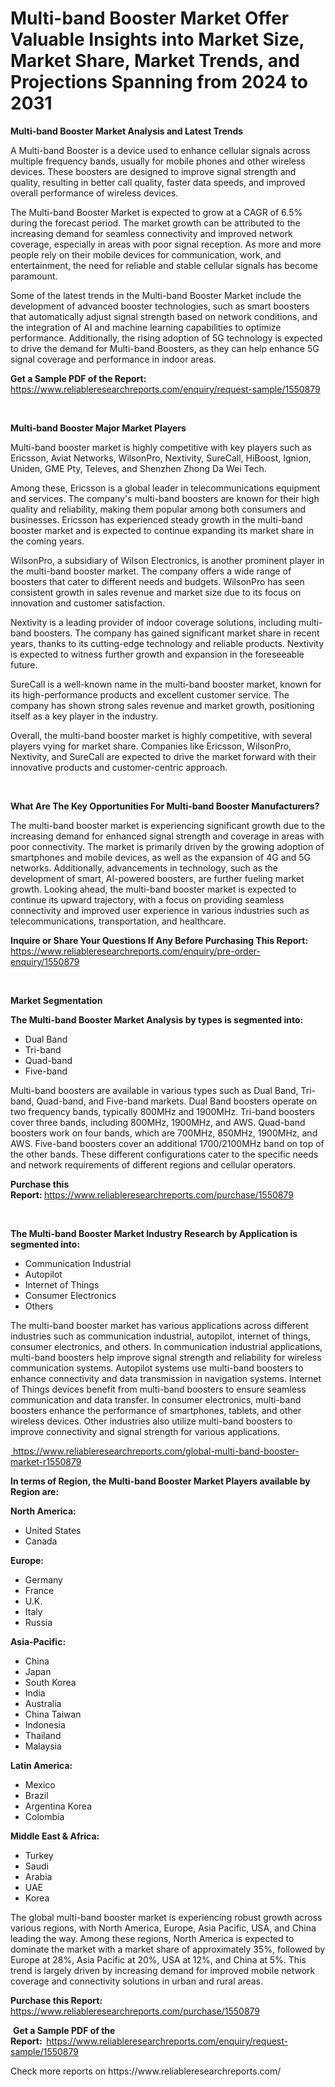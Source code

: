 <p><h1>Multi-band Booster Market Offer Valuable Insights into Market Size, Market Share, Market Trends, and Projections Spanning from 2024 to 2031</h1></p><p><strong>Multi-band Booster Market Analysis and Latest Trends</strong></p>
<p><p>A Multi-band Booster is a device used to enhance cellular signals across multiple frequency bands, usually for mobile phones and other wireless devices. These boosters are designed to improve signal strength and quality, resulting in better call quality, faster data speeds, and improved overall performance of wireless devices.</p><p>The Multi-band Booster Market is expected to grow at a CAGR of 6.5% during the forecast period. The market growth can be attributed to the increasing demand for seamless connectivity and improved network coverage, especially in areas with poor signal reception. As more and more people rely on their mobile devices for communication, work, and entertainment, the need for reliable and stable cellular signals has become paramount.</p><p>Some of the latest trends in the Multi-band Booster Market include the development of advanced booster technologies, such as smart boosters that automatically adjust signal strength based on network conditions, and the integration of AI and machine learning capabilities to optimize performance. Additionally, the rising adoption of 5G technology is expected to drive the demand for Multi-band Boosters, as they can help enhance 5G signal coverage and performance in indoor areas.</p></p>
<p><strong>Get a Sample PDF of the Report:&nbsp;</strong> <a href="https://www.reliableresearchreports.com/enquiry/request-sample/1550879">https://www.reliableresearchreports.com/enquiry/request-sample/1550879</a></p>
<p>&nbsp;</p>
<p><strong>Multi-band Booster Major Market Players</strong></p>
<p><p>Multi-band booster market is highly competitive with key players such as Ericsson, Aviat Networks, WilsonPro, Nextivity, SureCall, HiBoost, Ignion, Uniden, GME Pty, Televes, and Shenzhen Zhong Da Wei Tech. </p><p>Among these, Ericsson is a global leader in telecommunications equipment and services. The company's multi-band boosters are known for their high quality and reliability, making them popular among both consumers and businesses. Ericsson has experienced steady growth in the multi-band booster market and is expected to continue expanding its market share in the coming years.</p><p>WilsonPro, a subsidiary of Wilson Electronics, is another prominent player in the multi-band booster market. The company offers a wide range of boosters that cater to different needs and budgets. WilsonPro has seen consistent growth in sales revenue and market size due to its focus on innovation and customer satisfaction.</p><p>Nextivity is a leading provider of indoor coverage solutions, including multi-band boosters. The company has gained significant market share in recent years, thanks to its cutting-edge technology and reliable products. Nextivity is expected to witness further growth and expansion in the foreseeable future.</p><p>SureCall is a well-known name in the multi-band booster market, known for its high-performance products and excellent customer service. The company has shown strong sales revenue and market growth, positioning itself as a key player in the industry.</p><p>Overall, the multi-band booster market is highly competitive, with several players vying for market share. Companies like Ericsson, WilsonPro, Nextivity, and SureCall are expected to drive the market forward with their innovative products and customer-centric approach.</p></p>
<p>&nbsp;</p>
<p><strong>What Are The Key Opportunities For Multi-band Booster Manufacturers?</strong></p>
<p><p>The multi-band booster market is experiencing significant growth due to the increasing demand for enhanced signal strength and coverage in areas with poor connectivity. The market is primarily driven by the growing adoption of smartphones and mobile devices, as well as the expansion of 4G and 5G networks. Additionally, advancements in technology, such as the development of smart, AI-powered boosters, are further fueling market growth. Looking ahead, the multi-band booster market is expected to continue its upward trajectory, with a focus on providing seamless connectivity and improved user experience in various industries such as telecommunications, transportation, and healthcare.</p></p>
<p><strong>Inquire or Share Your Questions If Any Before Purchasing This Report:</strong> <a href="https://www.reliableresearchreports.com/enquiry/pre-order-enquiry/1550879">https://www.reliableresearchreports.com/enquiry/pre-order-enquiry/1550879</a></p>
<p>&nbsp;</p>
<p><strong>Market Segmentation</strong></p>
<p><strong>The Multi-band Booster Market Analysis by types is segmented into:</strong></p>
<p><ul><li>Dual Band</li><li>Tri-band</li><li>Quad-band</li><li>Five-band</li></ul></p>
<p><p>Multi-band boosters are available in various types such as Dual Band, Tri-band, Quad-band, and Five-band markets. Dual Band boosters operate on two frequency bands, typically 800MHz and 1900MHz. Tri-band boosters cover three bands, including 800MHz, 1900MHz, and AWS. Quad-band boosters work on four bands, which are 700MHz, 850MHz, 1900MHz, and AWS. Five-band boosters cover an additional 1700/2100MHz band on top of the other bands. These different configurations cater to the specific needs and network requirements of different regions and cellular operators.</p></p>
<p><strong>Purchase this Report:&nbsp;</strong><a href="https://www.reliableresearchreports.com/purchase/1550879">https://www.reliableresearchreports.com/purchase/1550879</a></p>
<p>&nbsp;</p>
<p><strong>The Multi-band Booster Market Industry Research by Application is segmented into:</strong></p>
<p><ul><li>Communication Industrial</li><li>Autopilot</li><li>Internet of Things</li><li>Consumer Electronics</li><li>Others</li></ul></p>
<p><p>The multi-band booster market has various applications across different industries such as communication industrial, autopilot, internet of things, consumer electronics, and others. In communication industrial applications, multi-band boosters help improve signal strength and reliability for wireless communication systems. Autopilot systems use multi-band boosters to enhance connectivity and data transmission in navigation systems. Internet of Things devices benefit from multi-band boosters to ensure seamless communication and data transfer. In consumer electronics, multi-band boosters enhance the performance of smartphones, tablets, and other wireless devices. Other industries also utilize multi-band boosters to improve connectivity and signal strength for various applications.</p></p>
<p><a href="https://www.reliableresearchreports.com/global-multi-band-booster-market-r1550879">&nbsp;https://www.reliableresearchreports.com/global-multi-band-booster-market-r1550879</a></p>
<p><strong>In terms of Region, the Multi-band Booster Market Players available by Region are:</strong></p>
<p>
    <p> <strong> North America: </strong>
        <ul>
            <li>United States</li>
            <li>Canada</li>
        </ul>
        </p> 
    <p> <strong> Europe: </strong>
        <ul>
            <li>Germany</li>
            <li>France</li>
            <li>U.K.</li>
            <li>Italy</li>
            <li>Russia</li>
        </ul>
        </p> 
    <p> <strong> Asia-Pacific: </strong>
        <ul>
            <li>China</li>
            <li>Japan</li>
            <li>South Korea</li>
            <li>India</li>
            <li>Australia</li>
            <li>China Taiwan</li>
            <li>Indonesia</li>
            <li>Thailand</li>
            <li>Malaysia</li>
        </ul>
        </p> 
    <p> <strong> Latin America: </strong>
        <ul>
            <li>Mexico</li>
            <li>Brazil</li>
            <li>Argentina Korea</li>
            <li>Colombia</li>
        </ul>
        </p> 
    <p> <strong> Middle East & Africa: </strong>
        <ul>
            <li>Turkey</li>
            <li>Saudi</li>
            <li>Arabia</li>
            <li>UAE</li>
            <li>Korea</li>
        </ul>
    </p>
    </p>
<p><p>The global multi-band booster market is experiencing robust growth across various regions, with North America, Europe, Asia Pacific, USA, and China leading the way. Among these regions, North America is expected to dominate the market with a market share of approximately 35%, followed by Europe at 28%, Asia Pacific at 20%, USA at 12%, and China at 5%. This trend is largely driven by increasing demand for improved mobile network coverage and connectivity solutions in urban and rural areas.</p></p>
<p><strong>Purchase this Report: </strong><a href="https://www.reliableresearchreports.com/purchase/1550879">https://www.reliableresearchreports.com/purchase/1550879</a></p>
<p>&nbsp;<strong>Get a Sample PDF of the Report:&nbsp;&nbsp;</strong><a href="https://www.reliableresearchreports.com/enquiry/request-sample/1550879">https://www.reliableresearchreports.com/enquiry/request-sample/1550879</a></p>
<p><strong></strong></p>
<p>Check more reports on https://www.reliableresearchreports.com/</p>